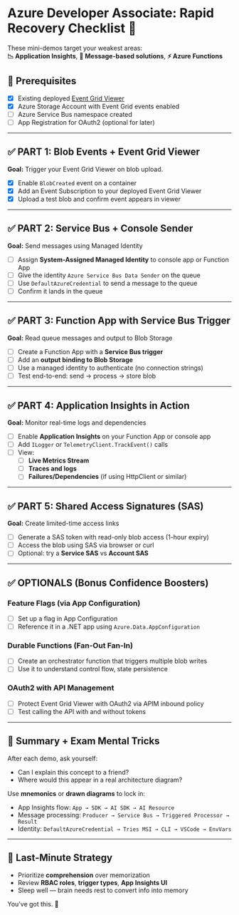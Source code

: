 # Azure Developer Associate: Rapid Recovery Checklist 🚀

These mini-demos target your weakest areas:  
**📉 Application Insights**, **📨 Message-based solutions**, **⚡ Azure Functions**

## 🔧 Prerequisites
- [x] Existing deployed [Event Grid Viewer](https://github.com/zygisau/my-azure-event-grid-viewer)
- [x] Azure Storage Account with Event Grid events enabled
- [ ] Azure Service Bus namespace created
- [ ] App Registration for OAuth2 (optional for later)

---

## ✅ PART 1: Blob Events + Event Grid Viewer
**Goal:** Trigger your Event Grid Viewer on blob upload.

- [x] Enable `BlobCreated` event on a container
- [x] Add an Event Subscription to your deployed Event Grid Viewer
- [x] Upload a test blob and confirm event appears in viewer

---

## ✅ PART 2: Service Bus + Console Sender
**Goal:** Send messages using Managed Identity

- [ ] Assign **System-Assigned Managed Identity** to console app or Function App
- [ ] Give the identity `Azure Service Bus Data Sender` on the queue
- [ ] Use `DefaultAzureCredential` to send a message to the queue
- [ ] Confirm it lands in the queue

---

## ✅ PART 3: Function App with Service Bus Trigger
**Goal:** Read queue messages and output to Blob Storage

- [ ] Create a Function App with a **Service Bus trigger**
- [ ] Add an **output binding to Blob Storage**
- [ ] Use a managed identity to authenticate (no connection strings)
- [ ] Test end-to-end: send → process → store blob

---

## ✅ PART 4: Application Insights in Action
**Goal:** Monitor real-time logs and dependencies

- [ ] Enable **Application Insights** on your Function App or console app
- [ ] Add `ILogger` or `TelemetryClient.TrackEvent()` calls
- [ ] View:
  - [ ] **Live Metrics Stream**
  - [ ] **Traces and logs**
  - [ ] **Failures/Dependencies** (if using HttpClient or similar)

---

## ✅ PART 5: Shared Access Signatures (SAS)
**Goal:** Create limited-time access links

- [ ] Generate a SAS token with read-only blob access (1-hour expiry)
- [ ] Access the blob using SAS via browser or curl
- [ ] Optional: try a **Service SAS** vs **Account SAS**

---

## ✅ OPTIONALS (Bonus Confidence Boosters)
### Feature Flags (via App Configuration)
- [ ] Set up a flag in App Configuration
- [ ] Reference it in a .NET app using `Azure.Data.AppConfiguration`

### Durable Functions (Fan-Out Fan-In)
- [ ] Create an orchestrator function that triggers multiple blob writes
- [ ] Use it to understand control flow, state persistence

### OAuth2 with API Management
- [ ] Protect Event Grid Viewer with OAuth2 via APIM inbound policy
- [ ] Test calling the API with and without tokens

---

## 📌 Summary + Exam Mental Tricks
After each demo, ask yourself:
- Can I explain this concept to a friend?
- Where would this appear in a real architecture diagram?

Use **mnemonics** or **drawn diagrams** to lock in:
- App Insights flow: `App → SDK → AI SDK → AI Resource`
- Message processing: `Producer → Service Bus → Triggered Processor → Result`
- Identity: `DefaultAzureCredential → Tries MSI → CLI → VSCode → EnvVars`

---

## 🧠 Last-Minute Strategy
- Prioritize **comprehension** over memorization
- Review **RBAC roles**, **trigger types**, **App Insights UI**
- Sleep well — brain needs rest to convert info into memory

You've got this. 💪
